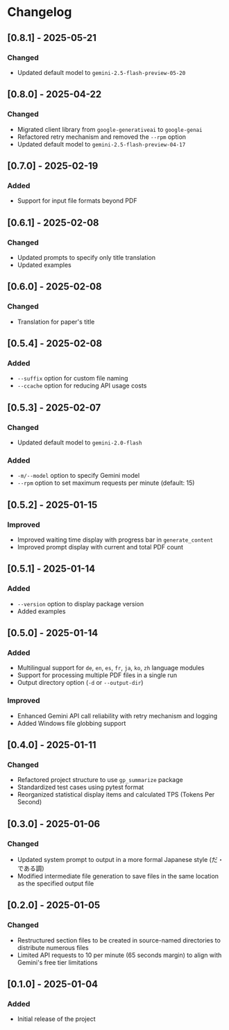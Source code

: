 # Changelog

## [0.8.1] - 2025-05-21
### Changed
- Updated default model to `gemini-2.5-flash-preview-05-20`

## [0.8.0] - 2025-04-22
### Changed
- Migrated client library from `google-generativeai` to `google-genai`
- Refactored retry mechanism and removed the `--rpm` option
- Updated default model to `gemini-2.5-flash-preview-04-17`

## [0.7.0] - 2025-02-19
### Added
- Support for input file formats beyond PDF

## [0.6.1] - 2025-02-08
### Changed
- Updated prompts to specify only title translation
- Updated examples

## [0.6.0] - 2025-02-08
### Changed
- Translation for paper's title

## [0.5.4] - 2025-02-08
### Added
- `--suffix` option for custom file naming
- `--ccache` option for reducing API usage costs

## [0.5.3] - 2025-02-07
### Changed
- Updated default model to `gemini-2.0-flash`
### Added
- `-m/--model` option to specify Gemini model
- `--rpm` option to set maximum requests per minute (default: 15)

## [0.5.2] - 2025-01-15
### Improved
- Improved waiting time display with progress bar in `generate_content`
- Improved prompt display with current and total PDF count

## [0.5.1] - 2025-01-14
### Added
- `--version` option to display package version
- Added examples

## [0.5.0] - 2025-01-14
### Added
- Multilingual support for `de`, `en`, `es`, `fr`, `ja`, `ko`, `zh` language modules
- Support for processing multiple PDF files in a single run
- Output directory option (`-d` or `--output-dir`)
### Improved
- Enhanced Gemini API call reliability with retry mechanism and logging
- Added Windows file globbing support

## [0.4.0] - 2025-01-11
### Changed
- Refactored project structure to use `gp_summarize` package
- Standardized test cases using pytest format
- Reorganized statistical display items and calculated TPS (Tokens Per Second)

## [0.3.0] - 2025-01-06
### Changed
- Updated system prompt to output in a more formal Japanese style (だ・である調)
- Modified intermediate file generation to save files in the same location as the specified output file

## [0.2.0] - 2025-01-05
### Changed
- Restructured section files to be created in source-named directories to distribute numerous files
- Limited API requests to 10 per minute (65 seconds margin) to align with Gemini's free tier limitations

## [0.1.0] - 2025-01-04
### Added
- Initial release of the project
